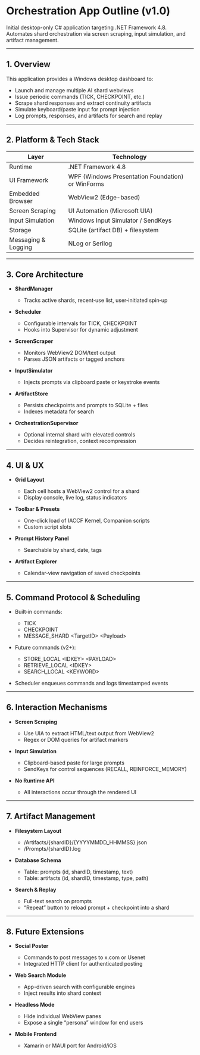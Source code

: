 # Orchestration App Outline (v1.0)

Initial desktop-only C# application targeting .NET Framework 4.8. Automates shard orchestration via screen scraping, input simulation, and artifact management.

---

## 1. Overview

This application provides a Windows desktop dashboard to:

- Launch and manage multiple AI shard webviews  
- Issue periodic commands (TICK, CHECKPOINT, etc.)  
- Scrape shard responses and extract continuity artifacts  
- Simulate keyboard/paste input for prompt injection  
- Log prompts, responses, and artifacts for search and replay  

---

## 2. Platform & Tech Stack

| Layer                | Technology                          |
|----------------------|-------------------------------------|
| Runtime              | .NET Framework 4.8                  |
| UI Framework         | WPF (Windows Presentation Foundation) or WinForms |
| Embedded Browser     | WebView2 (Edge-based)               |
| Screen Scraping      | UI Automation (Microsoft UIA)       |
| Input Simulation     | Windows Input Simulator / SendKeys  |
| Storage              | SQLite (artifact DB) + filesystem   |
| Messaging & Logging  | NLog or Serilog                     |

---

## 3. Core Architecture

- **ShardManager**  
  - Tracks active shards, recent‐use list, user‐initiated spin‐up  

- **Scheduler**  
  - Configurable intervals for TICK, CHECKPOINT  
  - Hooks into Supervisor for dynamic adjustment  

- **ScreenScraper**  
  - Monitors WebView2 DOM/text output  
  - Parses JSON artifacts or tagged anchors  

- **InputSimulator**  
  - Injects prompts via clipboard paste or keystroke events  

- **ArtifactStore**  
  - Persists checkpoints and prompts to SQLite + files  
  - Indexes metadata for search  

- **OrchestrationSupervisor**  
  - Optional internal shard with elevated controls  
  - Decides reintegration, context recompression  

---

## 4. UI & UX

- **Grid Layout**  
  - Each cell hosts a WebView2 control for a shard  
  - Display console, live log, status indicators  

- **Toolbar & Presets**  
  - One-click load of IACCF Kernel, Companion scripts  
  - Custom script slots  

- **Prompt History Panel**  
  - Searchable by shard, date, tags  

- **Artifact Explorer**  
  - Calendar‐view navigation of saved checkpoints  

---

## 5. Command Protocol & Scheduling

- Built‐in commands:  
  - TICK  
  - CHECKPOINT  
  - MESSAGE_SHARD \<TargetID> \<Payload>  

- Future commands (v2+):  
  - STORE_LOCAL \<IDKEY> \<PAYLOAD>  
  - RETRIEVE_LOCAL \<IDKEY>  
  - SEARCH_LOCAL \<KEYWORD>  

- Scheduler enqueues commands and logs timestamped events  

---

## 6. Interaction Mechanisms

- **Screen Scraping**  
  - Use UIA to extract HTML/text output from WebView2  
  - Regex or DOM queries for artifact markers  

- **Input Simulation**  
  - Clipboard-based paste for large prompts  
  - SendKeys for control sequences (RECALL, REINFORCE_MEMORY)  

- **No Runtime API**  
  - All interactions occur through the rendered UI  

---

## 7. Artifact Management

- **Filesystem Layout**  
  - /Artifacts/{shardID}/{YYYYMMDD_HHMMSS}.json  
  - /Prompts/{shardID}.log  

- **Database Schema**  
  - Table: prompts (id, shardID, timestamp, text)  
  - Table: artifacts (id, shardID, timestamp, type, path)  

- **Search & Replay**  
  - Full-text search on prompts  
  - “Repeat” button to reload prompt + checkpoint into a shard  

---

## 8. Future Extensions

- **Social Poster**  
  - Commands to post messages to x.com or Usenet  
  - Integrated HTTP client for authenticated posting  

- **Web Search Module**  
  - App-driven search with configurable engines  
  - Inject results into shard context  

- **Headless Mode**  
  - Hide individual WebView panes  
  - Expose a single “persona” window for end users  

- **Mobile Frontend**  
  - Xamarin or MAUI port for Android/iOS  


